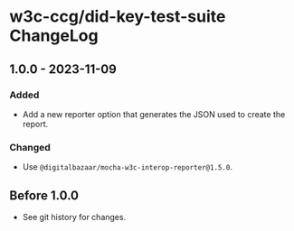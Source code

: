 # w3c-ccg/did-key-test-suite ChangeLog

## 1.0.0 - 2023-11-09

### Added
- Add a new reporter option that generates the JSON used to create the report.

### Changed
- Use `@digitalbazaar/mocha-w3c-interop-reporter@1.5.0`.

## Before 1.0.0

- See git history for changes.
